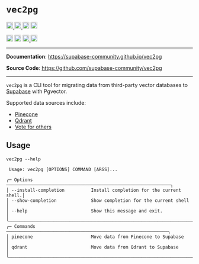 # `vec2pg`

<p>
    <a href="https://github.com/supabase-community/vec2pg/actions">
        <img src="https://github.com/supabase-community/vec2pg/workflows/tests/badge.svg" alt="Test Status" height="18">
    </a>
    <a href="https://github.com/supabase-community/vec2pg/actions">
        <img src="https://github.com/supabase-community/vec2pg/workflows/pre-commit/badge.svg" alt="Pre-commit Status" height="18">
    </a>
    <a href="https://www.python.org/downloads/"><img src="https://img.shields.io/badge/python-3.8+-blue.svg" alt="Python version" height="18"></a>
    <img src="https://img.shields.io/badge/postgresql-15+-blue.svg" alt="PostgreSQL version" height="18">
</p>
<p>
    <a href="https://github.com/supabase-community/vec2pg/blob/master/LICENSE"><img src="https://img.shields.io/pypi/l/markdown-subtemplate.svg" alt="License" height="18"></a>
    <a href="https://badge.fury.io/py/alembic_utils"><img src="https://badge.fury.io/py/vec2pg.svg" alt="PyPI version" height="18"></a>
    <a href="https://github.com/psf/black">
      <img src="https://img.shields.io/badge/code%20style-black-000000.svg" alt="Codestyle Black" height="18">
    </a>
    <a href="https://pypi.org/project/vec2pg/"><img src="https://img.shields.io/pypi/dm/vec2pg.svg" alt="Download count" height="18"></a>
</p>

---

**Documentation**: <a href="https://supabase-community.github.io/vec2pg" target="_blank">https://supabase-community.github.io/vec2pg</a>

**Source Code**: <a href="https://github.com/supabase-community/vec2pg" target="_blank">https://github.com/supabase-community/vec2pg</a>

---

`vec2pg` is a CLI tool for migrating data from third-party vector databases to [Supabase](https://supabase.com) with Pgvector.


Supported data sources include:

- [Pinecone](https://docs.pinecone.io/home)
- [Qdrant](https://qdrant.tech/)
- [Vote for others](https://github.com/supabase-community/vec2pg/issues/6)

## Usage

```
vec2pg --help
```

```                                                                                                                                           
 Usage: vec2pg [OPTIONS] COMMAND [ARGS]...                                                                               
                                                                                                                         
╭─ Options ──────────────────────────────────────────────────────────────╮
│ --install-completion          Install completion for the current shell.│
│ --show-completion             Show completion for the current shell    │
│ --help                        Show this message and exit.              │
╰────────────────────────────────────────────────────────────────────────╯
╭─ Commands ─────────────────────────────────────────────────────────────╮
│ pinecone                      Move data from Pinecone to Supabase      │
│ qdrant                        Move data from Qdrant to Supabase        │
╰────────────────────────────────────────────────────────────────────────╯
```
